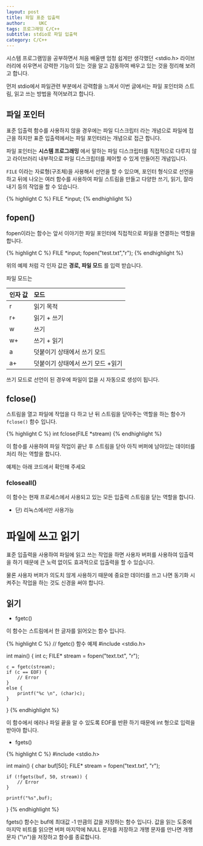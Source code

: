 ```yaml
---
layout: post
title: 파일 표준 입출력
author:     UKC
tags: 프로그래밍 C/C++
subtitle: stdio로 파일 입출력 
category: C/C++
---
```


시스템 프로그램밍을 공부하면서 처음 배울땐 엄청 쉽게만 생각했던 <stdio.h> 라이브러리에 쉬우면서 강력한 기능이 있는 것을 알고 감동하여 배우고 있는 것을 정리해 보려고 합니다.

먼저 stdio에서 파일관련 부분에서 강력함을 느껴서 이번 글에서는 파일 포인터와 스트림, 읽고 쓰는 방법을 적어보려고 합니다.

## 파일 포인터 

표준 입출력 함수를 사용하지 않을 경우에는 파일 디스크립터 라는 개념으로 파일에 접근을 하지만 표준 입출력에서는 파일 포인터라는 개념으로 접근 합니다. 

파일 포인터는 __시스템 프로그래밍__ 에서 말하는 파일 디스크립터를 직접적으로 다루지 않고 라이브러리 내부적으로 파일 디스크립터를 제어할 수 있게 만들어진 개념입니다.

`FILE` 이라는 자료형(구조체)을 사용해서 선언을 할 수 있으며, 포인터 형식으로 선언을 하고 뒤에 나오는 여러 함수를 사용하여 파일 스트림을 만들고 다양한 쓰기, 읽기, 잘라내기 등의 작업을 할 수 있습니다.

{% highlight C %}
FILE *input;
{% endhighlight %}

## fopen()

fopen이라는 함수는 앞서 이야기한 파일 포인터에 직접적으로 파일을 연결하는 역할을 합니다.

{% highlight C %}
FILE *input;
fopen("test.txt","r");
{% endhighlight %}

위의 예제 처럼 각 인자 값은 __경로, 파일 모드__ 를 입력 받습니다.

파일 모드는 

인자 값 | 모드
|:----------|:---------|
r   | 읽기 목적 | 
r+   | 읽기 + 쓰기 | 
w   | 쓰기 | 
w+   | 쓰기 + 읽기 | 
a    | 덧붙이기 상태에서 쓰기 모드 |
a+  | 덧붙이기 상태에서 쓰기 모드 +읽기 |

쓰기 모드로 선언이 된 경우에 파일이 없을 시 자동으로 생성이 됩니다.

## fclose()

스트림을 열고 파일에 작업을 다 하고 난 뒤 스트림을 닫아주는 역할을 하는 함수가 `fclose()` 함수 입니다.

{% highlight C %}
int fclose(FILE *stream)
{% endhighlight %}

이 함수를 사용하여 파일 작업이 끝난 후 스트림을 닫아 아직 버퍼에 남아있는 데이터를 처리 하는 역할을 합니다.

예제는 아래 코드에서 확인해 주세요

### fcloseall()

이 함수는 현재 프로세스에서 사용되고 있는 모든 입출력 스트림을 닫는 역할을 합니다. 

* 단) 리눅스에서만 사용가능

# 파일에 쓰고 읽기

표준 입출력을 사용하여 파일에 읽고 쓰는 작업을 하면 사용자 버퍼를 사용하여 입출력을 하기 때문에 큰 노력 없이도 효과적으로 입출력을 할 수 있습니다.

물론 사용자 버퍼가 의도치 않게 사용하기 때문에 중요한 데이터를 쓰고 나면 동기화 시켜주는 작업을 하는 것도 신경을 써야 합니다.

## 읽기
* fgetc()
 
 이 함수는 스트림에서 한 글자를 읽어오는 함수 입니다. 

{% highlight C %}
// fgetc() 함수 예제
#include <stdio.h>

int main()
{
	int c;
	FILE* stream = fopen("text.txt", "r");

	c = fgetc(stream);
	if (c == EOF) {
		// Error
	}
	else {
		printf("%c \n", (char)c);
	}
}
{% endhighlight %}

이 함수에서 에러나 파일 끝을 알 수 있도록 EOF를 반환 하기 때문에 int 형으로 입력을 받아야 합니다.

* fgets()

{% highlight C %}
#include <stdio.h>

int main()
{
	char buf[50];
	FILE* stream = fopen("text.txt", "r");

	if (!fgets(buf, 50, stream)) {
		// Error
	}

	printf("%s",buf);
}
{% endhighlight %}

fgets() 함수는 buf에 최대값 -1 만큼의 값을 저장하는 함수 입니다. 값을 읽는 도중에 마지막 비트를 읽으면 버퍼 마지막에 NULL 문자를 저장하고
개행 문자를 만나면 개행문자 ("\n")을 저장하고 함수를 종료합니다. 


